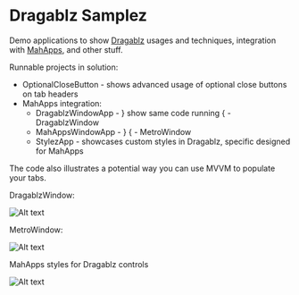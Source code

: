 Dragablz Samplez
=

Demo applications to show [Dragablz](https://github.com/ButchersBoy/Dragablz) usages and techniques, integration with [MahApps](https://github.com/MahApps/MahApps.Metro), and other stuff.

Runnable projects in solution:

* OptionalCloseButton - shows advanced usage of optional close buttons on tab headers
* MahApps integration:
  * DragablzWindowApp - } show same code running { - DragablzWindow
  * MahAppsWindowApp  - }                        { - MetroWindow
  * StylezApp          - showcases custom styles in Dragablz, specific designed for MahApps


The code also illustrates a potential way you can use MVVM to populate your tabs.

DragablzWindow:

![Alt text](https://dragablz.files.wordpress.com/2015/01/dragablzmeetsmahapps_dw1.gif "Using DragablzWindow")

MetroWindow:

![Alt text](https://dragablz.files.wordpress.com/2015/01/dragablzmeetsmahapps_mw1.gif "Using MetroWindow")

MahApps styles for Dragablz controls

![Alt text](https://dragablz.files.wordpress.com/2015/02/mahappsstylez2.gif "https://dragablz.files.wordpress.com/2015/02/mahappsstylez2.gif")
